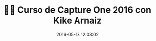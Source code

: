 ---
author_profile: false
title: "👩‍🏫 Curso de Capture One 2016 con Kike Arnaiz"
description: "📸 Curso de Capture One 2016 con Kike Arnaiz"
excerpt: "📸 Curso de Capture One 2016 con Kike Arnaiz"
header:
  video:
    id: playlist?list=PLyNvsloSbd7OBs4jXRV7OJBl2aYwgvRdE
    provider: youtube
comments: false
date: 2016-05-18 12:08:02
tags:
- Kike Arnaiz
- Capture One
categories:
- Vídeotutorial Fotografía
sidebar:
- title: "Menú Videoteca"
  nav: vteca
---